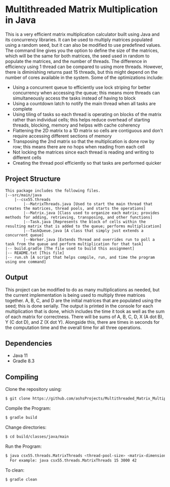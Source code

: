 # Multithreaded Matrix Multiplication in Java
This is a very efficient matrix multiplication calculator built using Java and its concurrency libraries. It can be used to multiply matrices populated using a random seed, but it can also be modified to use predefined values. The command line gives you the option to define the size of the matrices, which will be the same for both matrices, the seed used in random to populate the matrices, and the number of threads. The difference in efficiency using 1 thread can be compared to using more threads. However, there is diminishing returns past 15 threads, but this might depend on the number of cores available in the system. Some of the optimizations include:   
- Using a concurrent queue to efficiently use lock striping for better concurrency when accessing the queue; this means more threads can simultaneously access the tasks instead of having to block  
- Using a countdown latch to notify the main thread when all tasks are complete  
- Using tiling of tasks so each thread is operating on blocks of the matrix rather than individual cells; this helps reduce overhead of starting threads, blocking, memory and helpss with cache coherency  
- Flattening the 2D matrix to a 1D matrix so cells are contiguous and don't require accessing different sections of memory  
- Transposing the 2nd matrix so that the multiplication is done row by row; this means there are no hops when reading from each cell  
- Not locking the matrices since each thread is reading and writing to different cells  
- Creating the thread pool efficiently so that tasks are performed quicker  
    

## Project Structure
```
This package includes the following files.
|--src/main/java
    |--csx55.threads
        |--MatrixThreads.java [Used to start the main thread that creates the matrices, thread pools, and starts the operations]
        |--Matrix.java [Class used to organize each matrix; provides methods for adding, retrieving, transposing, and other functions]
        |--Task.java [Represents the block of cells within the resulting matrix that is added to the queue; performs multiplication]
        |--TaskQueue.java [A class that simply just extends a concurrent queue]
        |--Worker.java [Extends Thread and overrides run to poll a task from the queue and perform multiplication for that task]
|-- build.gradle [The file used to build this assignment]
|-- README.txt [This file]
|-- run.sh [A script that helps compile, run, and time the program using one command]
```

## Output
This project can be modified to do as many multiplications as needed, but the current implementation is being used to multiply three matrices together. A, B, C, and D are the initial matrices that are populated using the seed; this is done serially. The output is printed in the console for each multiplication that is done, which includes the time it took as well as the sum of each matrix for correctness. There will be sums of A, B, C, D, X (A dot B), Y (C dot D), and Z (X dot Y). Alongside this, there are times in seconds for the computation time and the overall time for all three operations.

## Dependencies
- Java 11
- Gradle 8.3

## Compiling
Clone the repository using:
```bash
$ git clone https://github.com/ashsProjects/Multithreaded_Matrix_Multiplication.git
```
Compile the Program:
```bash
$ gradle build
```
Change directories:
```bash
$ cd build/classes/java/main
```
Run the Program:
```bash
$ java csx55.threads.MatrixThreads <thread-pool-size> <matrix-dimension> <seed>
  For example: java csx55.threads.MatrixThreads 15 3000 42
```
To clean:
```bash
$ gradle clean
```
